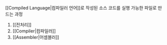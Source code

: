 [[Compiled Language|컴파일러 언어]]로 작성된 소스 코드를 실행 가능한 파일로 만드는 과정
1. [[전처리]]
2. [[Compiler|컴파일러]]
3. [[Assembler|어셈블러]]